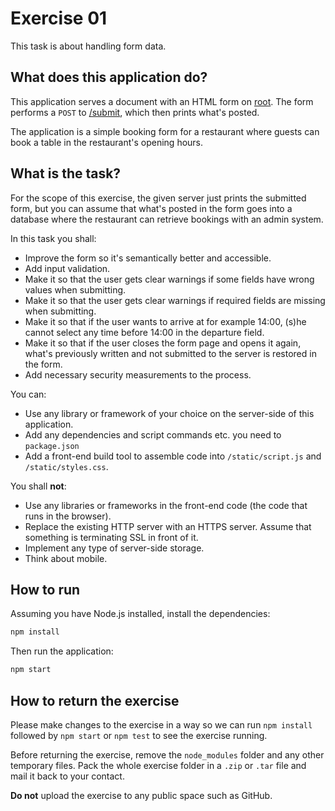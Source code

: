 # Exercise 01

This task is about handling form data.

## What does this application do?

This application serves a document with an HTML form on [root](http://localhost:8080). The form performs a `POST` to [/submit](http://localhost:8080/submit), which then prints what's posted.

The application is a simple booking form for a restaurant where guests can book a table in the restaurant's opening hours.

## What is the task?

For the scope of this exercise, the given server just prints the submitted form, but you can assume that what's posted in the form goes into a database where the restaurant can retrieve bookings with an admin system.

In this task you shall:

 * Improve the form so it's semantically better and accessible.
 * Add input validation.
 * Make it so that the user gets clear warnings if some fields have wrong values when submitting.
 * Make it so that the user gets clear warnings if required fields are missing when submitting.
 * Make it so that if the user wants to arrive at for example 14:00, (s)he cannot select any time before 14:00 in the departure field.
 * Make it so that if the user closes the form page and opens it again, what's previously written and not submitted to the server is restored in the form.
 * Add necessary security measurements to the process.

You can:

 * Use any library or framework of your choice on the server-side of this application.
 * Add any dependencies and script commands etc. you need to `package.json`
 * Add a front-end build tool to assemble code into `/static/script.js` and `/static/styles.css`.

You shall __not__:

 * Use any libraries or frameworks in the front-end code (the code that runs in the browser).
 * Replace the existing HTTP server with an HTTPS server. Assume that something is terminating SSL in front of it.
 * Implement any type of server-side storage.
 * Think about mobile.

## How to run

Assuming you have Node.js installed, install the dependencies:

```sh
npm install
```

Then run the application:

```sh
npm start
```

## How to return the exercise

Please make changes to the exercise in a way so we can run `npm install` followed by `npm start` or `npm test` to see the exercise running.

Before returning the exercise, remove the `node_modules` folder and any other temporary files. Pack the whole exercise folder in a `.zip` or `.tar` file and mail it back to your contact.

__Do not__ upload the exercise to any public space such as GitHub.
